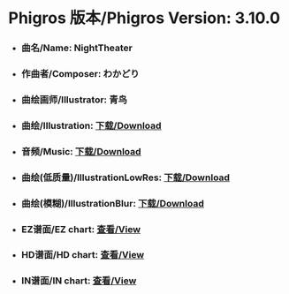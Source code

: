 
# Phigros 版本/Phigros Version:  3.10.0

- ### __曲名/Name:  NightTheater__

- ### __作曲者/Composer:  わかどり__

- ### __曲绘画师/Illustrator:  青鸟__

- ### __曲绘/Illustration:  [下载/Download](https://github.com/Po6647A/PAR/releases/download/3.10.0/1005.png)__

- ### __音频/Music:  [下载/Download](https://github.com/Po6647A/PAR/releases/download/3.10.0/1865.ogg)__

- ### __曲绘(低质量)/IllustrationLowRes:  [下载/Download](https://github.com/Po6647A/PAR/releases/download/3.10.0/1497.png)__

- ### __曲绘(模糊)/IllustrationBlur:  [下载/Download](https://github.com/Po6647A/PAR/releases/download/3.10.0/1251.png)__


- ### __EZ谱面/EZ chart:  [查看/View](./EZ.json/index.html)__

- ### __HD谱面/HD chart:  [查看/View](./HD.json/index.html)__

- ### __IN谱面/IN chart:  [查看/View](./IN.json/index.html)__
